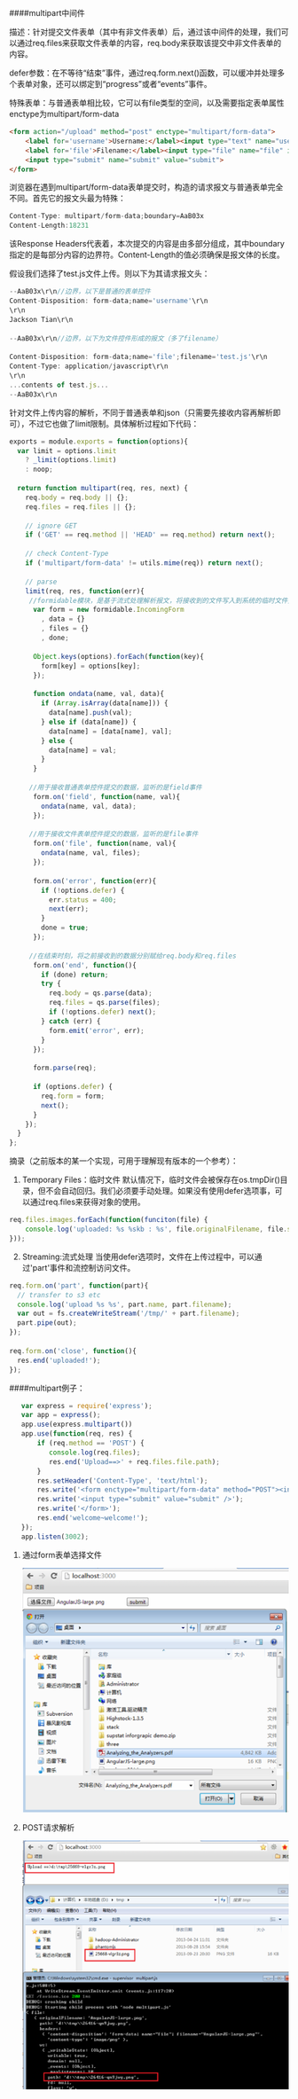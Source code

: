 ####multipart中间件

描述：针对提交文件表单（其中有非文件表单）后，通过该中间件的处理，我们可以通过req.files来获取文件表单的内容，req.body来获取该提交中非文件表单的内容。

defer参数：在不等待“结束”事件，通过req.form.next()函数，可以缓冲并处理多个表单对象，还可以绑定到“progress”或者“events”事件。

特殊表单：与普通表单相比较，它可以有file类型的空间，以及需要指定表单属性enctype为multipart/form-data
```html
<form action="/upload" method="post" enctype="multipart/form-data">
    <label for='username'>Username:</label><input type="text" name="username" id='username'>
    <label for='file'>Filename:</label><input type="file" name="file" id='file'>
    <input type="submit" name="submit" value="submit">    
</form>
```

浏览器在遇到multipart/form-data表单提交时，构造的请求报文与普通表单完全不同。首先它的报文头最为特殊：
```javascript
Content-Type: multipart/form-data;boundary=AaB03x
Content-Length:18231
```
该Response Headers代表着，本次提交的内容是由多部分组成，其中boundary指定的是每部分内容的边界符。Content-Length的值必须确保是报文体的长度。

假设我们选择了test.js文件上传。则以下为其请求报文头：
```javascript
--AaB03x\r\n//边界，以下是普通的表单控件
Content-Disposition: form-data;name='username'\r\n
\r\n
Jackson Tian\r\n

--AaB03x\r\n//边界，以下为文件控件形成的报文（多了filename）

Content-Disposition: form-data;name='file';filename='test.js'\r\n
Content-Type: application/javascript\r\n
\r\n
...contents of test.js...
--AaB03x\r\n
```

针对文件上传内容的解析，不同于普通表单和json（只需要先接收内容再解析即可），不过它也做了limit限制。具体解析过程如下代码：
```javascript
exports = module.exports = function(options){
  var limit = options.limit
    ? _limit(options.limit)
    : noop;

  return function multipart(req, res, next) {
    req.body = req.body || {};
    req.files = req.files || {};

    // ignore GET
    if ('GET' == req.method || 'HEAD' == req.method) return next();

    // check Content-Type
    if ('multipart/form-data' != utils.mime(req)) return next();

    // parse
    limit(req, res, function(err){
     //formidable模块，是基于流式处理解析报文，将接收到的文件写入到系统的临时文件夹中，并返回对应的路径
      var form = new formidable.IncomingForm
        , data = {}
        , files = {}
        , done;

      Object.keys(options).forEach(function(key){
        form[key] = options[key];
      });

      function ondata(name, val, data){
        if (Array.isArray(data[name])) {
          data[name].push(val);
        } else if (data[name]) {
          data[name] = [data[name], val];
        } else {
          data[name] = val;
        }
      }

     //用于接收普通表单控件提交的数据，监听的是field事件
      form.on('field', function(name, val){
        ondata(name, val, data);
      });

     //用于接收文件表单控件提交的数据，监听的是file事件
      form.on('file', function(name, val){
        ondata(name, val, files);
      });

      form.on('error', function(err){
        if (!options.defer) {
          err.status = 400;
          next(err);
        }
        done = true;
      });

     //在结束时刻，将之前接收到的数据分别赋给req.body和req.files
      form.on('end', function(){
        if (done) return;
        try {
          req.body = qs.parse(data);
          req.files = qs.parse(files);
          if (!options.defer) next();
        } catch (err) {
          form.emit('error', err);
        }
      });

      form.parse(req);

      if (options.defer) {
        req.form = form;
        next();
      }
    });
  }
};
```

摘录（之前版本的某一个实现，可用于理解现有版本的一个参考）：
1. Temporary Files：临时文件
   默认情况下，临时文件会被保存在os.tmpDir()目录，但不会自动回归。我们必须要手动处理。如果没有使用defer选项事，可以通过req.files来获得对象的使用。
```javascript
req.files.images.forEach(function(funciton(file) {
    console.log('uploaded: %s %skb : %s', file.originalFilename, file.size / 1024 } 0, file.path);
}));
```

2. Streaming:流式处理
   当使用defer选项时，文件在上传过程中，可以通过'part'事件和流控制访问文件。
```javascript
req.form.on('part', function(part){
  // transfer to s3 etc
  console.log('upload %s %s', part.name, part.filename);
  var out = fs.createWriteStream('/tmp/' + part.filename);
  part.pipe(out);
});

req.form.on('close', function(){
  res.end('uploaded!');
});
```

####multipart例子：
```javascript
   var express = require('express');
   var app = express();
   app.use(express.multipart())
   app.use(function(req, res) {
       if (req.method == 'POST') {
          console.log(req.files);
          res.end('Upload==>' + req.files.file.path);
       }      
       res.setHeader('Content-Type', 'text/html');
       res.write('<form enctype="multipart/form-data" method="POST"><input type="file" name="file">    ');  
       res.write('<input type="submit" value="submit" />');
       res.write('</form>');   
       res.end('welcome~welcome!');
   });
   app.listen(3002);
```

1. 通过form表单选择文件
    
    ![alt text](./imgs/multipart1.png "Title")
2. POST请求解析

    ![alt text](./imgs/multipart2.png "Title")
